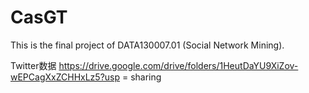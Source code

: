 # CasGT
This is the final project of DATA130007.01 (Social Network Mining).

Twitter数据
https://drive.google.com/drive/folders/1HeutDaYU9XiZov-wEPCagXxZCHHxLz5?usp = sharing
